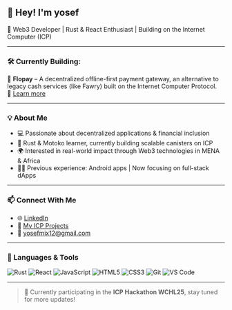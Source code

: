 ## 👋 Hey! I'm yosef

🎯 Web3 Developer | Rust & React Enthusiast | Building on the Internet Computer (ICP)

---

### 🛠️ Currently Building:
🚀 **Flopay** – A decentralized offline-first payment gateway, an alternative to legacy cash services (like Fawry) built on the Internet Computer Protocol.  
🔗 [Learn more](https://github.com/YourUsername/Flopay)

---

### 💡 About Me
- 💻 Passionate about decentralized applications & financial inclusion
- 🦀 Rust & Motoko learner, currently building scalable canisters on ICP
- 🌍 Interested in real-world impact through Web3 technologies in MENA & Africa
- 👨‍💻 Previous experience: Android apps | Now focusing on full-stack dApps

---

### 📫 Connect With Me
- 🌐 [LinkedIn](https://www.linkedin.com/in/yosef-tamer-a740b4310/)
- 🧠 [My ICP Projects](https://github.com/Y0sefTamer)
- 💌 yosefmix12@gmail.com

---

### 🧰 Languages & Tools
![Rust](https://img.shields.io/badge/-Rust-black?style=flat-square&logo=rust)
![React](https://img.shields.io/badge/-React-blue?style=flat-square&logo=react)
![JavaScript](https://img.shields.io/badge/-JavaScript-yellow?style=flat-square&logo=javascript)
![HTML5](https://img.shields.io/badge/-HTML5-orange?style=flat-square&logo=html5)
![CSS3](https://img.shields.io/badge/-CSS3-blue?style=flat-square&logo=css3)
![Git](https://img.shields.io/badge/-Git-red?style=flat-square&logo=git)
![VS Code](https://img.shields.io/badge/-VS%20Code-007ACC?style=flat-square&logo=visual-studio-code)

---

> 🚧 Currently participating in the **ICP Hackathon WCHL25**, stay tuned for more updates!
